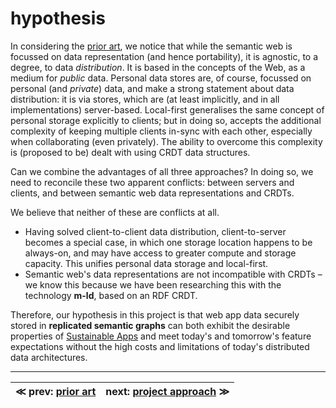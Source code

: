 # hypothesis

In considering the [prior art](prior-art.md), we notice that while the semantic web is focussed on data representation (and hence portability), it is agnostic, to a degree, to data _distribution_. It is based in the concepts of the Web, as a medium for _public_ data. Personal data stores are, of course, focussed on personal (and _private_) data, and make a strong statement about data distribution: it is via stores, which are (at least implicitly, and in all implementations) server-based. Local-first generalises the same concept of personal storage explicitly to clients; but in doing so, accepts the additional complexity of keeping multiple clients in-sync with each other, especially when collaborating (even privately). The ability to overcome this complexity is (proposed to be) dealt with using CRDT data structures.

Can we combine the advantages of all three approaches? In doing so, we need to reconcile these two apparent conflicts: between servers and clients, and between semantic web data representations and CRDTs.

We believe that neither of these are conflicts at all.

- Having solved client-to-client data distribution, client-to-server becomes a special case, in which one storage location happens to be always-on, and may have access to greater compute and storage capacity. This unifies personal data storage and local-first.
- Semantic web's data representations are not incompatible with CRDTs – we know this because we have been researching this with the technology **m-ld**, based on an RDF CRDT.

Therefore, our hypothesis in this project is that web app data securely stored in **replicated semantic graphs** can both exhibit the desirable properties of [Sustainable Apps](../sustainability.md) and meet today's and tomorrow's feature expectations without the high costs and limitations of today's distributed data architectures.

---

| ≪ prev: [prior art](prior-art.md) | next: [project approach](approach.md) ≫ |
|-----------------------------------|-----------------------------------------|